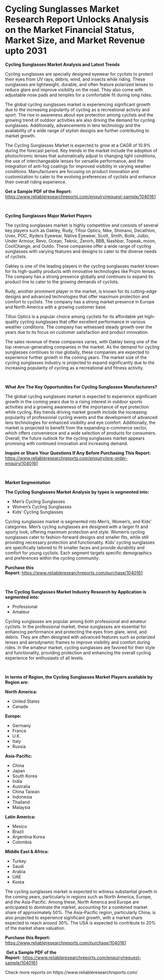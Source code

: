 <p><h1>Cycling Sunglasses Market Research Report Unlocks Analysis on the Market Financial Status, Market Size, and Market Revenue upto 2031</h1></p><p><strong>Cycling Sunglasses Market Analysis and Latest Trends</strong></p>
<p><p>Cycling sunglasses are specially designed eyewear for cyclists to protect their eyes from UV rays, debris, wind, and insects while riding. These sunglasses are lightweight, durable, and often feature polarized lenses to reduce glare and improve visibility on the road. They also come with adjustable nose pads and temples for a comfortable fit during long rides.</p><p>The global cycling sunglasses market is experiencing significant growth due to the increasing popularity of cycling as a recreational activity and sport. The rise in awareness about eye protection among cyclists and the growing trend of outdoor activities are also driving the demand for cycling sunglasses. Additionally, advancements in lens technology and the availability of a wide range of stylish designs are further contributing to market growth.</p><p>The Cycling Sunglasses Market is expected to grow at a CAGR of 10.9% during the forecast period. Key trends in the market include the adoption of photochromic lenses that automatically adjust to changing light conditions, the use of interchangeable lenses for versatile performance, and the integration of anti-fog coatings for improved visibility in varying weather conditions. Manufacturers are focusing on product innovation and customization to cater to the evolving preferences of cyclists and enhance their overall riding experience.</p></p>
<p><strong>Get a Sample PDF of the Report:&nbsp;</strong> <a href="https://www.reliableresearchreports.com/enquiry/request-sample/1040161">https://www.reliableresearchreports.com/enquiry/request-sample/1040161</a></p>
<p>&nbsp;</p>
<p><strong>Cycling Sunglasses Major Market Players</strong></p>
<p><p>The cycling sunglasses market is highly competitive and consists of several key players such as Oakley, Rudy, Tifosi Optics, Nike, Shimano, Decathlon, Uvex, POC, Ryders Eyewear, Native Eyewear, Scott, Smith, Bolle, Julbo, Under Armour, Revo, Ocean, Teknic, Zerorh, BBB, Nashbar, Topeak, moon, CoolChange, and Outdo. These companies offer a wide range of cycling sunglasses with varying features and designs to cater to the diverse needs of cyclists.</p><p>Oakley is one of the leading players in the cycling sunglasses market known for its high-quality products with innovative technologies like Prizm lenses. The company has a strong presence globally and continues to expand its product line to cater to the growing demands of cyclists.</p><p>Rudy, another prominent player in the market, is known for its cutting-edge designs and advanced technologies that offer maximum protection and comfort to cyclists. The company has a strong market presence in Europe and North America with a growing customer base.</p><p>Tifosi Optics is a popular choice among cyclists for its affordable yet high-quality cycling sunglasses that offer excellent performance in various weather conditions. The company has witnessed steady growth over the years due to its focus on customer satisfaction and product innovation.</p><p>The sales revenue of these companies varies, with Oakley being one of the top revenue-generating companies in the market. As the demand for cycling sunglasses continues to rise globally, these companies are expected to experience further growth in the coming years. The market size of the cycling sunglasses industry is projected to expand significantly due to the increasing popularity of cycling as a recreational and fitness activity.</p></p>
<p>&nbsp;</p>
<p><strong>What Are The Key Opportunities For Cycling Sunglasses Manufacturers?</strong></p>
<p><p>The global cycling sunglasses market is expected to experience significant growth in the coming years due to a rising interest in outdoor sports activities and a growing awareness of the importance of eye protection while cycling. Key trends driving market growth include the increasing popularity of professional cycling events and the development of advanced lens technologies for enhanced visibility and eye comfort. Additionally, the market is projected to benefit from the expanding e-commerce sector, which offers convenience and a wide selection of products for consumers. Overall, the future outlook for the cycling sunglasses market appears promising with continued innovation and increasing demand.</p></p>
<p><strong>Inquire or Share Your Questions If Any Before Purchasing This Report:</strong> <a href="https://www.reliableresearchreports.com/enquiry/pre-order-enquiry/1040161">https://www.reliableresearchreports.com/enquiry/pre-order-enquiry/1040161</a></p>
<p>&nbsp;</p>
<p><strong>Market Segmentation</strong></p>
<p><strong>The Cycling Sunglasses Market Analysis by types is segmented into:</strong></p>
<p><ul><li>Men’s Cycling Sunglasses</li><li>Women’s Cycling Sunglasses</li><li>Kids’ Cycling Sunglasses</li></ul></p>
<p><p>Cycling sunglasses market is segmented into Men’s, Women’s, and Kids’ categories. Men’s cycling sunglasses are designed with a larger fit and sporty look, offering maximum protection and style. Women’s cycling sunglasses cater to fashion-forward designs and smaller fits, while still providing necessary protection and functionality. Kids’ cycling sunglasses are specifically tailored to fit smaller faces and provide durability and comfort for young cyclists. Each segment targets specific demographics and preferences within the cycling community.</p></p>
<p><strong>Purchase this Report:&nbsp;</strong><a href="https://www.reliableresearchreports.com/purchase/1040161">https://www.reliableresearchreports.com/purchase/1040161</a></p>
<p>&nbsp;</p>
<p><strong>The Cycling Sunglasses Market Industry Research by Application is segmented into:</strong></p>
<p><ul><li>Professional</li><li>Amateur</li></ul></p>
<p><p>Cycling sunglasses are popular among both professional and amateur cyclists. In the professional market, these sunglasses are essential for enhancing performance and protecting the eyes from glare, wind, and debris. They are often designed with advanced features such as polarized lenses and aerodynamic frames to improve visibility and comfort during rides. In the amateur market, cycling sunglasses are favored for their style and functionality, providing protection and enhancing the overall cycling experience for enthusiasts of all levels.</p></p>
<p>&nbsp;</p>
<p><strong>In terms of Region, the Cycling Sunglasses Market Players available by Region are:</strong></p>
<p>
    <p> <strong> North America: </strong>
        <ul>
            <li>United States</li>
            <li>Canada</li>
        </ul>
        </p> 
    <p> <strong> Europe: </strong>
        <ul>
            <li>Germany</li>
            <li>France</li>
            <li>U.K.</li>
            <li>Italy</li>
            <li>Russia</li>
        </ul>
        </p> 
    <p> <strong> Asia-Pacific: </strong>
        <ul>
            <li>China</li>
            <li>Japan</li>
            <li>South Korea</li>
            <li>India</li>
            <li>Australia</li>
            <li>China Taiwan</li>
            <li>Indonesia</li>
            <li>Thailand</li>
            <li>Malaysia</li>
        </ul>
        </p> 
    <p> <strong> Latin America: </strong>
        <ul>
            <li>Mexico</li>
            <li>Brazil</li>
            <li>Argentina Korea</li>
            <li>Colombia</li>
        </ul>
        </p> 
    <p> <strong> Middle East & Africa: </strong>
        <ul>
            <li>Turkey</li>
            <li>Saudi</li>
            <li>Arabia</li>
            <li>UAE</li>
            <li>Korea</li>
        </ul>
    </p>
    </p>
<p><p>The cycling sunglasses market is expected to witness substantial growth in the coming years, particularly in regions such as North America, Europe, and the Asia-Pacific. Among these, North America and Europe are anticipated to dominate the market, accounting for a combined market share of approximately 50%. The Asia-Pacific region, particularly China, is also projected to experience significant growth, with a market share expected to reach around 30%. The USA is expected to contribute to 20% of the market share valuation.</p></p>
<p><strong>Purchase this Report: </strong><a href="https://www.reliableresearchreports.com/purchase/1040161">https://www.reliableresearchreports.com/purchase/1040161</a></p>
<p>&nbsp;<strong>Get a Sample PDF of the Report:&nbsp;&nbsp;</strong><a href="https://www.reliableresearchreports.com/enquiry/request-sample/1040161">https://www.reliableresearchreports.com/enquiry/request-sample/1040161</a></p>
<p><strong></strong></p>
<p>Check more reports on https://www.reliableresearchreports.com/</p>